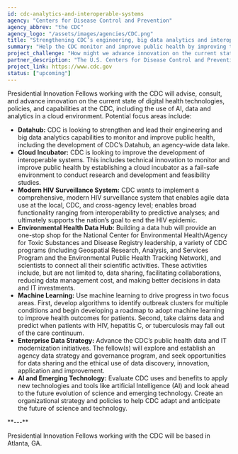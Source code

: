 ```yaml
---
id: cdc-analytics-and-interoperable-systems
agency: "Centers for Disease Control and Prevention"
agency_abbrev: "the CDC"
agency_logo: "/assets/images/agencies/CDC.png"
title: "Strengthening CDC’s engineering, big data analytics and interoperable systems to protect public health"
summary: "Help the CDC monitor and improve public health by improving their data, technical innovation and cloud capabilities."
project_challenge: "How might we advance innovation on the current state of digital health technologies, policies, and functionalities across the public health ecosystem to improve health outcomes?"
partner_description: "The U.S. Centers for Disease Control and Prevention (CDC), within the Department of Health and Human Services, is the national public health agency of the United States. CDC works 24/7 to protect America from health, safety and security threats, both foreign and in the U.S. Whether diseases start at home or abroad, are chronic or acute, curable or preventable, human error or deliberate attack, CDC fights disease and supports communities and citizens to do the same."
project_link: https://www.cdc.gov
status: ["upcoming"]
---
```

Presidential Innovation Fellows working with the CDC will advise, consult, and advance innovation on the current state of digital health technologies, policies, and capabilities at the CDC, including the use of AI, data and analytics in a cloud environment. Potential focus areas include:
<ul>
<li><strong>Datahub:</strong> CDC is looking to strengthen and lead their engineering and big data analytics capabilities to monitor and improve public health, including the development of CDC’s Datahub, an agency-wide data lake.</li>
<li><strong>Cloud Incubator:</strong> CDC is looking to improve the development of interoperable systems. This includes technical innovation to monitor and improve public health by establishing a cloud incubator as a fail-safe environment to conduct research and development and feasibility studies.</li>
<li><strong>Modern HIV Surveillance System:</strong> CDC wants to implement a comprehensive, modern HIV surveillance system that enables agile data use at the local, CDC, and cross-agency level; enables broad functionality ranging from interoperability to predictive analyses; and ultimately supports the nation’s goal to end the HIV epidemic.</li>
<li><strong>Environmental Health Data Hub:</strong> Building a data hub will provide an one-stop shop for the National Center for Environmental Health/Agency for Toxic Substances and Disease Registry leadership, a variety of CDC programs (including Geospatial Research, Analysis, and Services Program and the Environmental Public Health Tracking Network), and scientists to connect all their scientific activities. These activities include, but are not limited to, data sharing, facilitating collaborations, reducing data management cost, and making better decisions in data and IT investments.</li>
<li><strong>Machine Learning:</strong> Use machine learning to drive progress in two focus areas. First, develop algorithms to identify outbreak clusters for multiple conditions and begin developing a roadmap to adopt machine learning to improve health outcomes for patients. Second, take claims data and predict when patients with HIV, hepatitis C, or tuberculosis may fall out of the care continuum.</li>
<li><strong>Enterprise Data Strategy:</strong> Advance the CDC’s public health data and IT modernization initiatives. The fellow(s) will explore and establish an agency data strategy and governance program, and seek opportunities for data sharing and the ethical use of data discovery, innovation, application and improvement.</li>
<li><strong>AI and Emerging Technology:</strong> Evaluate CDC uses and benefits to apply new technologies and tools like artificial Intelligence (AI) and look ahead to the future evolution of science and emerging technology. Create an organizational strategy and policies to help CDC adapt and anticipate the future of science and technology.</li>
</ul>
**---**

Presidential Innovation Fellows working with the CDC will be based in Atlanta, GA.
